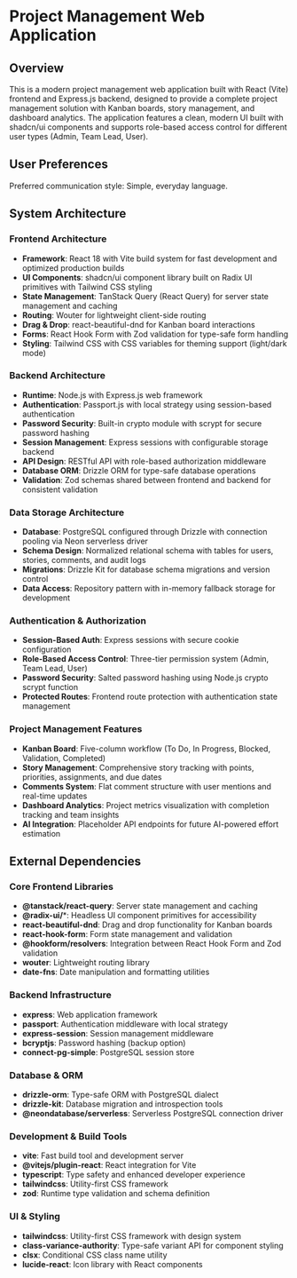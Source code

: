 # Project Management Web Application

## Overview

This is a modern project management web application built with React (Vite) frontend and Express.js backend, designed to provide a complete project management solution with Kanban boards, story management, and dashboard analytics. The application features a clean, modern UI built with shadcn/ui components and supports role-based access control for different user types (Admin, Team Lead, User).

## User Preferences

Preferred communication style: Simple, everyday language.

## System Architecture

### Frontend Architecture
- **Framework**: React 18 with Vite build system for fast development and optimized production builds
- **UI Components**: shadcn/ui component library built on Radix UI primitives with Tailwind CSS styling
- **State Management**: TanStack Query (React Query) for server state management and caching
- **Routing**: Wouter for lightweight client-side routing
- **Drag & Drop**: react-beautiful-dnd for Kanban board interactions
- **Forms**: React Hook Form with Zod validation for type-safe form handling
- **Styling**: Tailwind CSS with CSS variables for theming support (light/dark mode)

### Backend Architecture
- **Runtime**: Node.js with Express.js web framework
- **Authentication**: Passport.js with local strategy using session-based authentication
- **Password Security**: Built-in crypto module with scrypt for secure password hashing
- **Session Management**: Express sessions with configurable storage backend
- **API Design**: RESTful API with role-based authorization middleware
- **Database ORM**: Drizzle ORM for type-safe database operations
- **Validation**: Zod schemas shared between frontend and backend for consistent validation

### Data Storage Architecture
- **Database**: PostgreSQL configured through Drizzle with connection pooling via Neon serverless driver
- **Schema Design**: Normalized relational schema with tables for users, stories, comments, and audit logs
- **Migrations**: Drizzle Kit for database schema migrations and version control
- **Data Access**: Repository pattern with in-memory fallback storage for development

### Authentication & Authorization
- **Session-Based Auth**: Express sessions with secure cookie configuration
- **Role-Based Access Control**: Three-tier permission system (Admin, Team Lead, User)
- **Password Security**: Salted password hashing using Node.js crypto scrypt function
- **Protected Routes**: Frontend route protection with authentication state management

### Project Management Features
- **Kanban Board**: Five-column workflow (To Do, In Progress, Blocked, Validation, Completed)
- **Story Management**: Comprehensive story tracking with points, priorities, assignments, and due dates
- **Comments System**: Flat comment structure with user mentions and real-time updates
- **Dashboard Analytics**: Project metrics visualization with completion tracking and team insights
- **AI Integration**: Placeholder API endpoints for future AI-powered effort estimation

## External Dependencies

### Core Frontend Libraries
- **@tanstack/react-query**: Server state management and caching
- **@radix-ui/***: Headless UI component primitives for accessibility
- **react-beautiful-dnd**: Drag and drop functionality for Kanban boards
- **react-hook-form**: Form state management and validation
- **@hookform/resolvers**: Integration between React Hook Form and Zod validation
- **wouter**: Lightweight routing library
- **date-fns**: Date manipulation and formatting utilities

### Backend Infrastructure
- **express**: Web application framework
- **passport**: Authentication middleware with local strategy
- **express-session**: Session management middleware
- **bcryptjs**: Password hashing (backup option)
- **connect-pg-simple**: PostgreSQL session store

### Database & ORM
- **drizzle-orm**: Type-safe ORM with PostgreSQL dialect
- **drizzle-kit**: Database migration and introspection tools
- **@neondatabase/serverless**: Serverless PostgreSQL connection driver

### Development & Build Tools
- **vite**: Fast build tool and development server
- **@vitejs/plugin-react**: React integration for Vite
- **typescript**: Type safety and enhanced developer experience
- **tailwindcss**: Utility-first CSS framework
- **zod**: Runtime type validation and schema definition

### UI & Styling
- **tailwindcss**: Utility-first CSS framework with design system
- **class-variance-authority**: Type-safe variant API for component styling
- **clsx**: Conditional CSS class name utility
- **lucide-react**: Icon library with React components